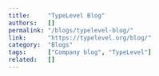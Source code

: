 ```yaml
---
title:     "TypeLevel Blog"
authors:   []
permalink: "/blogs/typelevel-blog/"
link:      "https://typelevel.org/blog/"
category:  "Blogs"
tags:      ["Company blog", "TypeLevel"]
related:   []
---
```

